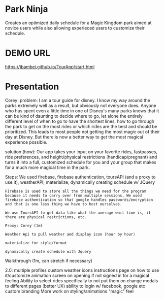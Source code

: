 # Park Ninja
Creates an optimized daily schedule for a Magic Kingdom park aimed at novice users while also allowing experieced users to customize their schedule. 

# DEMO URL
https://jbambei.github.io/TourApp/start.html

# Presentation

Corey:
problem: I am a tour guide for disney. I know my way around the parks extremely well as a result, but obviously not everyone does. Anyone who has spent even a little time in one of Disney's many parks knows that it can be kind of daunting to decide where to go, let alone the entirely different level of when to go to have the shortest lines, how to go through the park to get on the most rides or which rides are the best and should be prioritized.  This leads to most people not getting the most magic out of their day at Disney. But there is now a better way to get the most magical experience possible.

solution (how): Our app takes your input on your favorite rides, fastpasses, ride preferences, and height/physical restrictions (handicap/pregnant) and turns it into a full, customized schedule for you and your group that makes for a much more magical time in the park. 

Steps: We used firebase, firebase authentication, toursAPI (and a proxy to use it), weatherAPI, materialize, dynamically creating schedule w/ JQuery

	Firebase is used to store all the things we need for the program because it needs to carry over from multiple sessions. We used firebase authentication so that google handles passwords/encryption and that is one less thing we have to host ourselves.

	We use ToursAPI to get data like what the average wait time is, if there are physical restrictions, etc. 

	Proxy: Corey (1m)

	Weather Api to pull weather and display icon (hour by hour)

	materialize for style/format

	dynamically create schedule with Jquery 


Walkthrough (1m, can stretch if necessary)



2.0: 
multiple profiles
custom weather icons
instructions page on how to use it/customize
animation screen on opening if not signed in for a magical feeling
Ability to select rides specifically to not put them on
change modals to different pages (better UX)
ability to login w/ facebook, google etc
custom branding
More work on styling/animations "magic" feel
